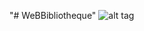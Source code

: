 "# WeBBibliotheque" 
![alt tag](https://user-images.githubusercontent.com/52196263/89809820-65c2b000-db3c-11ea-9f92-b23034f32399.PNG)
